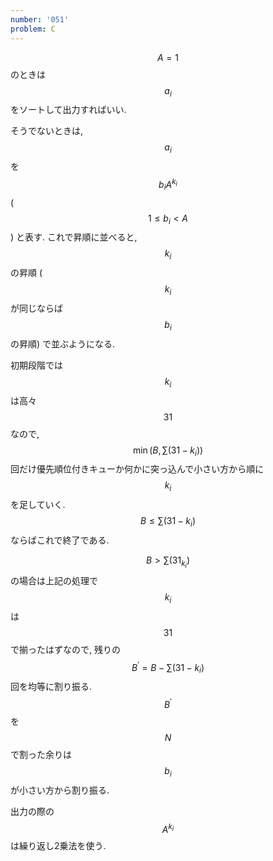 ```yaml
---
number: '051'
problem: C
---
```

$$ A = 1 $$ のときは $$ a_i $$ をソートして出力すればいい.

そうでないときは, $$ a_i $$ を $$ b_i A^{k_i} $$ ($$ 1 \leq b_i \lt A $$) と表す. これで昇順に並べると, $$ k_i $$ の昇順 ($$ k_i $$ が同じならば $$ b_i $$ の昇順) で並ぶようになる.

初期段階では $$ k_i $$ は高々 $$ 31 $$ なので, $$ \min(B, \sum (31-k_i)) $$ 回だけ優先順位付きキューか何かに突っ込んで小さい方から順に $$ k_i $$ を足していく. $$ B \leq \sum (31-k_i) $$ ならばこれで終了である.

$$ B \gt \sum (31_k_i) $$ の場合は上記の処理で $$ k_i $$ は $$ 31 $$ で揃ったはずなので, 残りの $$ B^{\prime} = B - \sum (31-k_i) $$ 回を均等に割り振る. $$ B^{\prime} $$ を $$ N $$ で割った余りは $$ b_i $$ が小さい方から割り振る.

出力の際の $$ A^{k_i} $$ は繰り返し2乗法を使う.
